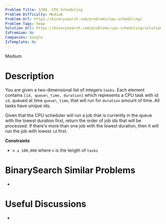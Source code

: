 ```yaml
---
Problem Title: 1286. CPU Scheduling
Problem Difficulty: Medium
Problem Url: https://binarysearch.com/problems/cpu-scheduling/
Problem Tags: heap
Solution Url: https://binarysearch.com/problems/cpu-scheduling/solutions/
IsPremium: No
Companies: Google
IsTemplate: No
---
```


<span style="color: ;">Medium</span>

# Description

You are given a two-dimensional list of integers `tasks`. Each element contains `[id, queue\_time, duration]` which represents a CPU task with id `id`, queued at time `queue\_time`, that will run for `duration` amount of time. All tasks have unique ids.

Given that the CPU scheduler will run a job that is currently in the queue with the lowest duration first, return the order of job ids that will be processed. If there's more than one job with the lowest duration, then it will run the job with lowest `id` first.

**Constraints**
- `n ≤ 100,000` where `n` is the length of `tasks`

# BinarySearch Similar Problems

- []()

# Useful Discussions

- []()
